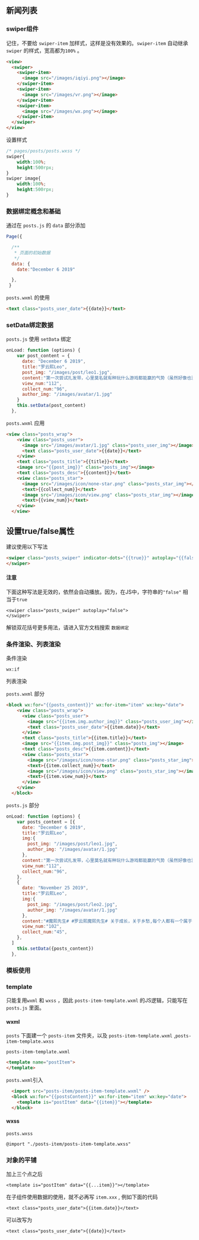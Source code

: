 ## 新闻列表

### swiper组件

记住，不要给 `swiper-item` 加样式，这样是没有效果的。`swiper-item` 自动继承 `swiper` 的样式，宽高都为`100%` 。

```html
<view>
  <swiper>
    <swiper-item>
      <image src="/images/iqiyi.png"></image>
    </swiper-item>
    <swiper-item>
      <image src="/images/vr.png"></image>
    </swiper-item>
    <swiper-item>
      <image src="/images/wx.png"></image>
    </swiper-item>
  </swiper>
</view>
```

设置样式

```css
/* pages/posts/posts.wxss */
swiper{
    width:100%;
    height:500rpx;
}
swiper image{
    width:100%;
    height:500rpx; 
}
```

### 数据绑定概念和基础

通过在 `posts.js` 的 `data` 部分添加

```js
Page({

  /**
   * 页面的初始数据
   */
  data: {
    date:"December 6 2019"

  },
 }
```

`posts.wxml`  的使用

```html
<text class="posts_user_date">{{date}}</text>
```

### setData绑定数据

`posts.js` 使用 `setData` 绑定

```js
onLoad: function (options) {
    var post_content = {
      date: "December 6 2019",
      title:"罗云熙Leo",
      post_img: "/images/post/leo1.jpg",
      content:"第一次尝试扎发带，心里莫名就有种玩什么游戏都能赢的气势（虽然好像也没有）",
      view_num:"112",
      collect_num:"96",
      author_img: "/images/avatar/1.jpg" 
    }
    this.setData(post_content)
  },
```

`posts.wxml` 应用

```html
<view class="posts_wrap">
    <view class="posts_user">
      <image src="/images/avatar/1.jpg" class="posts_user_img"></image>
      <text class="posts_user_date">{{date}}</text>
    </view>
    <text class="posts_title">{{title}}</text>
    <image src="{{post_img}}" class="posts_img"></image>
    <text class="posts_desc">{{content}}</text>
    <view class="posts_star">
      <image src="/images/icon/none-star.png" class="posts_star_img"></image>
      <text>{{collect_num}}</text>
      <image src="/images/icon/view.png" class="posts_star_img"></image>
      <text>{{view_num}}</text>
    </view>
  </view>
```

## 设置true/false属性

建议使用以下写法

```html
<swiper class="posts_swiper" indicator-dots="{{true}}" autoplay="{{false}}">
</swiper>
```

#### 注意

下面这种写法是无效的，依然会自动播放。因为，在JS中，字符串的`"false"` 相当于`true`

```
<swiper class="posts_swiper" autoplay="false">
</swiper>
```

解锁双花括号更多用法，请进入官方文档搜索 `数据绑定`

### 条件渲染、列表渲染

条件渲染

```
wx:if
```

列表渲染

`posts.wxml` 部分

```html
<block wx:for="{{posts_content}}" wx:for-item="item" wx:key="date">
    <view class="posts_wrap">
      <view class="posts_user">
        <image src="{{item.img.author_img}}" class="posts_user_img"></image>
        <text class="posts_user_date">{{item.date}}</text>
      </view>
      <text class="posts_title">{{item.title}}</text>
      <image src="{{item.img.post_img}}" class="posts_img"></image>
      <text class="posts_desc">{{item.content}}</text>
      <view class="posts_star">
        <image src="/images/icon/none-star.png" class="posts_star_img"></image>
        <text>{{item.collect_num}}</text>
        <image src="/images/icon/view.png" class="posts_star_img"></image>
        <text>{{item.view_num}}</text>
      </view>
    </view>
  </block>
```

`posts.js` 部分

```js
onLoad: function (options) {
    var posts_content = [{
      date: "December 6 2019",
      title:"罗云熙Leo",
      img:{
        post_img: "/images/post/leo1.jpg",
        author_img: "/images/avatar/1.jpg" 
      },
      content:"第一次尝试扎发带，心里莫名就有种玩什么游戏都能赢的气势（虽然好像也没有）",
      view_num:"112",
      collect_num:"96",
    },
    {
      date: "November 25 2019",
      title:"罗云熙Leo",
      img:{
        post_img: "/images/post/leo2.jpg",
        author_img: "/images/avatar/1.jpg" 
      },
      content:"#魔熙先生# #罗云熙魔熙先生# 关于成长，关于乡愁,每个人都有一个属于自己的故事重游故地，回忆如潮水般涌来,那是游子对家乡的呼唤@罗云熙Leo",
      view_num:"102",
      collect_num:"45",
    },
  ]
    this.setData({posts_content})
  },
```

### 模板使用

### template

只能复用`wxml` 和 `wxss` ，因此 `posts-item-template.wxml` 的JS逻辑，只能写在`posts.js` 里面。

#### wxml

`posts` 下面建一个 `posts-item` 文件夹，以及 `posts-item-template.wxml` ,`posts-item-template.wxss`

`posts-item-template.wxml`

```html
<template name="postItem">
</template>
```

`posts.wxml`引入

```html
  <import src="posts-item/posts-item-template.wxml" />
  <block wx:for="{{postsContent}}" wx:for-item="item" wx:key="date">
    <template is="postItem" data="{{item}}"></template>
  </block>
```

#### wxss

`posts.wxss`

```
@import "./posts-item/posts-item-template.wxss"
```

### 对象的平铺

加上三个点之后

```
<template is="postItem" data="{{...item}}"></template>
```

在子组件使用数据的使用，就不必再写 `item.xxx` , 例如下面的代码

```
<text class="posts_user_date">{{item.date}}</text>
```

可以改写为

```
<text class="posts_user_date">{{date}}</text>
```

